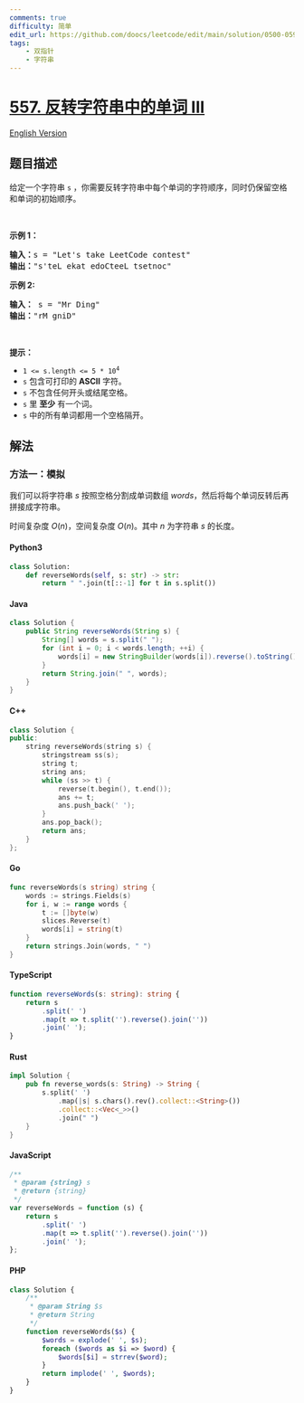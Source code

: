 ```yaml
---
comments: true
difficulty: 简单
edit_url: https://github.com/doocs/leetcode/edit/main/solution/0500-0599/0557.Reverse%20Words%20in%20a%20String%20III/README.md
tags:
    - 双指针
    - 字符串
---
```


<!-- problem:start -->

# [557. 反转字符串中的单词 III](https://leetcode.cn/problems/reverse-words-in-a-string-iii)

[English Version](/solution/0500-0599/0557.Reverse%20Words%20in%20a%20String%20III/README_EN.md)

## 题目描述

<!-- description:start -->

<p>给定一个字符串<meta charset="UTF-8" />&nbsp;<code>s</code>&nbsp;，你需要反转字符串中每个单词的字符顺序，同时仍保留空格和单词的初始顺序。</p>

<p>&nbsp;</p>

<p><strong>示例 1：</strong></p>

<pre>
<strong>输入：</strong>s = "Let's take LeetCode contest"
<strong>输出：</strong>"s'teL ekat edoCteeL tsetnoc"
</pre>

<p><strong>示例 2:</strong></p>

<pre>
<strong>输入：</strong> s = "Mr Ding"
<strong>输出：</strong>"rM gniD"
</pre>

<p>&nbsp;</p>

<p><strong><strong><strong><strong>提示：</strong></strong></strong></strong></p>

<ul>
	<li><code>1 &lt;= s.length &lt;= 5 * 10<sup>4</sup></code></li>
	<li><meta charset="UTF-8" /><code>s</code>&nbsp;包含可打印的 <strong>ASCII</strong> 字符。</li>
	<li><meta charset="UTF-8" /><code>s</code>&nbsp;不包含任何开头或结尾空格。</li>
	<li><meta charset="UTF-8" /><code>s</code>&nbsp;里 <strong>至少</strong> 有一个词。</li>
	<li><meta charset="UTF-8" /><code>s</code>&nbsp;中的所有单词都用一个空格隔开。</li>
</ul>

<!-- description:end -->

## 解法

<!-- solution:start -->

### 方法一：模拟

我们可以将字符串 $\textit{s}$ 按照空格分割成单词数组 $\textit{words}$，然后将每个单词反转后再拼接成字符串。

时间复杂度 $O(n)$，空间复杂度 $O(n)$。其中 $n$ 为字符串 $\textit{s}$ 的长度。

<!-- tabs:start -->

#### Python3

```python
class Solution:
    def reverseWords(self, s: str) -> str:
        return " ".join(t[::-1] for t in s.split())
```

#### Java

```java
class Solution {
    public String reverseWords(String s) {
        String[] words = s.split(" ");
        for (int i = 0; i < words.length; ++i) {
            words[i] = new StringBuilder(words[i]).reverse().toString();
        }
        return String.join(" ", words);
    }
}
```

#### C++

```cpp
class Solution {
public:
    string reverseWords(string s) {
        stringstream ss(s);
        string t;
        string ans;
        while (ss >> t) {
            reverse(t.begin(), t.end());
            ans += t;
            ans.push_back(' ');
        }
        ans.pop_back();
        return ans;
    }
};
```

#### Go

```go
func reverseWords(s string) string {
	words := strings.Fields(s)
	for i, w := range words {
		t := []byte(w)
		slices.Reverse(t)
		words[i] = string(t)
	}
	return strings.Join(words, " ")
}
```

#### TypeScript

```ts
function reverseWords(s: string): string {
    return s
        .split(' ')
        .map(t => t.split('').reverse().join(''))
        .join(' ');
}
```

#### Rust

```rust
impl Solution {
    pub fn reverse_words(s: String) -> String {
        s.split(' ')
            .map(|s| s.chars().rev().collect::<String>())
            .collect::<Vec<_>>()
            .join(" ")
    }
}
```

#### JavaScript

```js
/**
 * @param {string} s
 * @return {string}
 */
var reverseWords = function (s) {
    return s
        .split(' ')
        .map(t => t.split('').reverse().join(''))
        .join(' ');
};
```

#### PHP

```php
class Solution {
    /**
     * @param String $s
     * @return String
     */
    function reverseWords($s) {
        $words = explode(' ', $s);
        foreach ($words as $i => $word) {
            $words[$i] = strrev($word);
        }
        return implode(' ', $words);
    }
}
```

<!-- tabs:end -->

<!-- solution:end -->

<!-- problem:end -->
